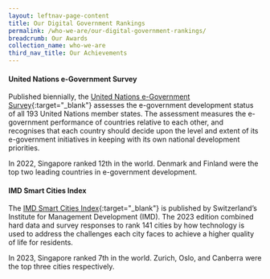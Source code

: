 ```yaml
---
layout: leftnav-page-content
title: Our Digital Government Rankings
permalink: /who-we-are/our-digital-government-rankings/
breadcrumb: Our Awards
collection_name: who-we-are
third_nav_title: Our Achievements
---
```

#### **United Nations e-Government Survey**

Published biennially, the [United Nations e-Government Survey](https://publicadministration.un.org/egovkb/en-us/Reports/UN-E-Government-Survey-2022){:target="_blank"} assesses the e-government development status of all 193 United Nations member states. The assessment measures the e-government performance of countries relative to each other, and recognises that each country should decide upon the level and extent of its e-government initiatives in keeping with its own national development priorities.

In 2022, Singapore ranked 12th in the world. Denmark and Finland were the top two leading countries in e-government development.

#### **IMD Smart Cities Index**

The [IMD Smart Cities Index](https://www.imd.org/wp-content/uploads/2023/04/smartcityindex-2023-v7.pdf){:target="_blank"} is published by Switzerland’s Institute for Management Development (IMD). The 2023 edition combined hard data and survey responses to rank 141 cities by how technology is used to address the challenges each city faces to achieve a higher quality of life for residents.

In 2023, Singapore ranked 7th in the world. Zurich, Oslo, and Canberra were the top three cities respectively.
